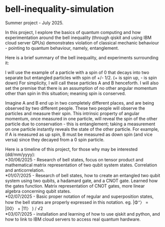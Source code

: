 # bell-inequality-simulation
Summer project - July 2025.

In this project, I explore the basics of quantum computing and how experimentation around the bell inequality (through qiskit and using IBM cloud server QPUs) demonstrates violation of
classical mechanic behaviour - pointing to quantum behaviour, namely, entanglement. 

Here is a brief summary of the bell inequality, and experiments surrounding it:

I will use the example of a particle with a spin of 0 that decays into two separate but entangled particles with spin of +/- 1/2. (+ is spin up, - is spin down) For simplicity, 
I will call these particles A and B henceforth. I will also set the premise that there is an assumption of no other angular momentum other than spin in this situation; meaning spin is conserved.

Imagine A and B end up in two completely different places, and are being observed by two different people. These two people will observe the particles and measure their spin. This intrinsic property
of angular momentum, once measured in one particle, will reveal the spin of the other particle due to conservation - this is entanglement; taking a measurement on one particle instantly reveals the 
state of the other particle. For example, if A is measured as up spin, B must be measured as down spin (and vice versa) since they decayed from a 0 spin particle.


Here is a timeline of this project, for those why may be interested (dd/mm/yyyy):<br />
  *30/06/2025 - Research of bell states, focus on tensor product and mathematical matrix representation of two qubit system states. Correlation and      anticorrelation. <br />
  *01/07/2025 - Research of bell states, how to create an entangled two qubit system using two qubits, a hadamard gate, and a CNOT gate. Learned how     the gates function. Matrix representation of CNOT gates, more linear algebra concerning qubit states. <br />
  *02/07/2025 - Basic proper notation of regular and superposition states, how the bell states are properly expressed in this notation. eg. |Φ⁺〉 = 
  |00〉 + |11〉 ) / √2 <br />
  *03/07/2025 - installation and learning of how to use qiskit and python, and how to link to IBM cloud servers to access real quantum hardware. <br />
  
